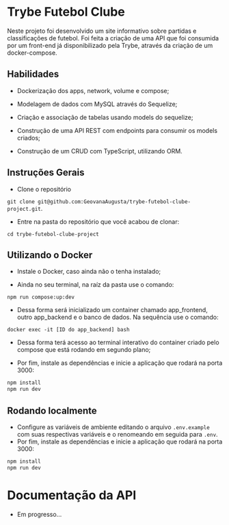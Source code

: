 # Trybe Futebol Clube

Neste projeto foi desenvolvido um site informativo sobre partidas e classificações de futebol. Foi feita a criação de uma API que foi consumida por um front-end já disponibilizado pela Trybe, através da criação de um docker-compose.

## Habilidades

- Dockerização dos apps, network, volume e compose;

- Modelagem de dados com MySQL através do Sequelize;

- Criação e associação de tabelas usando models do sequelize;

- Construção de uma API REST com endpoints para consumir os models criados;

- Construção de um CRUD com TypeScript, utilizando ORM.


## Instruções Gerais

- Clone o repositório

 `git clone git@github.com:GeovanaAugusta/trybe-futebol-clube-project.git`.
 
 - Entre na pasta do repositório que você acabou de clonar:
    
 `cd trybe-futebol-clube-project
`

## Utilizando o Docker

- Instale o Docker, caso ainda não o tenha instalado;

- Ainda no seu terminal, na raíz da pasta use o comando:

`npm run compose:up:dev`

- Dessa forma será inicializado um container chamado app_frontend, outro app_backend e o banco de dados. Na sequência use o comando:

`docker exec -it [ID do app_backend] bash`

- Dessa forma terá acesso ao terminal interativo do container criado pelo compose que está rodando em segundo plano;

- Por fim, instale as dependências e inicie a aplicação que rodará na porta 3000:

``` bash
npm install
npm run dev
```

## Rodando localmente

- Configure as variáveis de ambiente editando o arquivo `.env.example` com suas respectivas variáveis e o renomeando em seguida para `.env`.
- Por fim, instale as dependências e inicie a aplicação que rodará na porta 3000:


``` bash
npm install
npm run dev
```

# Documentação da API

- Em progresso...



